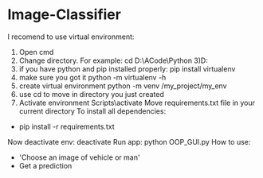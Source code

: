 # Image-Classifier
I recomend to use virtual environment:
1) Open cmd
2) Change directory. For example:
  cd D:\ACode\Python 
3)D:
4) if you have python and pip installed properly:
  pip install virtualenv
5) make sure you got it
  python -m virtualenv -h
6) create virtual environment
  python -m venv /my_project/my_env
7) use cd to move in directory you just created
8) Activate environment 
  Scripts\activate
 Move requirements.txt file in your current directory
To install all dependencies:
- pip install -r requirements.txt

Now deactivate env:
  deactivate
Run app:
  python OOP_GUI.py
How to use:
- 'Choose an image of vehicle or man'
- Get a prediction
